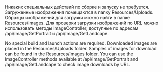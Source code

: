 Никаких специальных действий по сборке и запуску не требуется.
Загруженные изображения помещаются в папку Resources/Uploads.
Образцы изображений для загрузки можно найти в папке Resources/Images.
Для проверки загрузки изображений по URL можно использовать методы ImageController, доступные по адресам /api/Image/GetPortrait и /api/Image/GetLandcape.

No special build and launch actions are required.
Downloaded images are placed in the Resources/Uploads folder.
Samples of images for download can be found in the Resources/Images folder.
You can use the ImageController methods available at /api/Image/GetPortrait and /api/Image/GetLandcape to check image downloads by URL.
